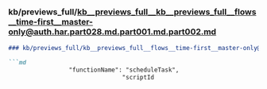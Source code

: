 ### kb/previews_full/kb__previews_full__kb__previews_full__flows__time-first__master-only@auth.har.part028.md.part001.md.part002.md

```md
### kb/previews_full/kb__previews_full__flows__time-first__master-only@auth.har.part028.md.part001.md (part 002)

```md
                 "functionName": "scheduleTask",
                                "scriptId
```

```

```
